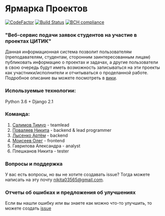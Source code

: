 # Ярмарка Проектов
[![CodeFactor](https://www.codefactor.io/repository/github/robot-lab/projectsfair/badge)](https://www.codefactor.io/repository/github/robot-lab/projectsfair)
[![Build Status](https://travis-ci.com/robot-lab/projectsfair.svg?branch=master)](https://travis-ci.com/robot-lab/projectsfair)
[![BCH compliance](https://bettercodehub.com/edge/badge/robot-lab/projectsfair?branch=master)](https://bettercodehub.com/)
### "Веб-сервис подачи заявок студентов на участие в проектах ЦИТИК"
Данная информационная система позволит пользователям (преподавателям, студентам, сторонним заинтересованным лицам) публиковать информацию о проектах и задачах, а другие пользователи в свою очередь будут иметь возможность записываться на эти проекты как участники/исполнители и отчитываться о проделанной работе.
Подробное описание вы можете посмотреть в [вики](https://github.com/robot-lab/projectsfair/wiki).
### Используемые технологии:
Python 3.6 + Django 2.1
### Команда:
1. [Салимов Тимур](https://github.com/ptrdiff) - teamlead 
2. [Поваляев Никита](https://github.com/nikita03565) - backend & lead programmer
3. [Лысенко Артём](https://github.com/virrius) - backend
4. [Моисеев Олег](https://github.com/OlegMoiseev) - frontend
5. Гаврилова Александра - analyst
6. Плешканов Никита - tester
### Вопросы и поддержка
У вас есть вопросы, но вы не хотите создавать issue? Тогда можете написать на эту почту nikita03565@gmail.com.

### Отчеты об ошибках и предложения об улучшениях
Если вы нашли ошибку или вы знаете как можно что-то улучшить, то можете создать [issue](https://github.com/robot-lab/projectsfair/issues)
